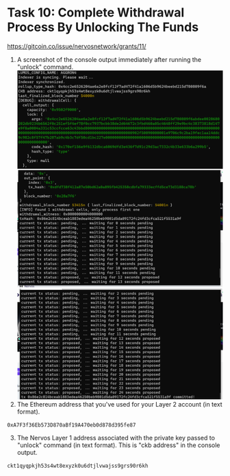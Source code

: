 # Task 10:  Complete Withdrawal Process By Unlocking The Funds
https://gitcoin.co/issue/nervosnetwork/grants/11/

1) A screenshot of the console output immediately after running the "unlock" command.
![console-output-part1](./1-console-output.PNG)
![console-output-part2](./2-console-output.PNG)
![console-output-part3](./3-console-output.PNG)
2) The Ethereum address that you've used for your Layer 2 account (in text format).
```
0xA7F3f36Eb573D870aBf19A470eb0d878d395fe87
```
3) The Nervos Layer 1 address associated with the private key passed to "unlock" command (in text format). This is "ckb address" in the console output.
```
ckt1qyqpkjh53s4wt8exyzk0u6dtjlvwajss9grs90r6kh
```